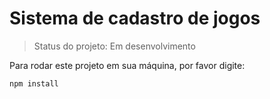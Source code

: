<h1>Sistema de cadastro de jogos</h1>

> Status do projeto: Em desenvolvimento

Para rodar este projeto em sua máquina, por favor digite:
```
npm install
```
